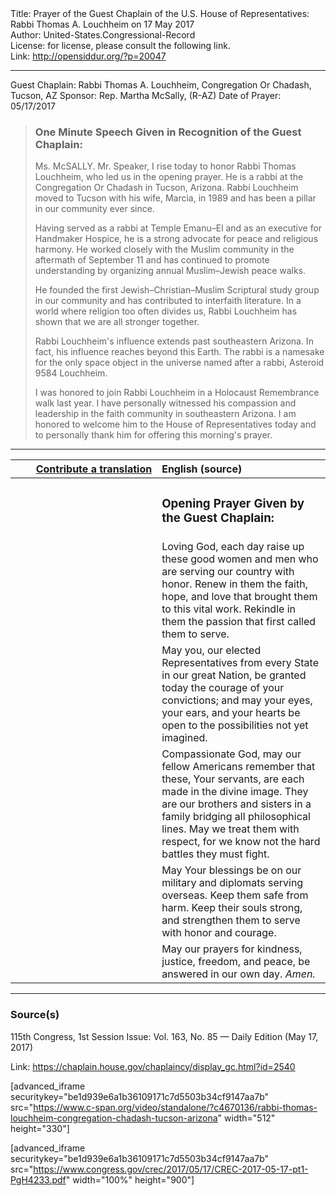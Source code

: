 <html>
<head></head>
<body>
Title: Prayer of the Guest Chaplain of the U.S. House of Representatives: Rabbi Thomas A. Louchheim on 17 May 2017<br />
Author: United-States.Congressional-Record<br />
License: for license, please consult the following link.<br />
Link: <a href="http://opensiddur.org/?p=20047">http://opensiddur.org/?p=20047</a>
<p />
<hr />

Guest Chaplain: Rabbi Thomas A. Louchheim, Congregation Or Chadash, Tucson, AZ
Sponsor: Rep. Martha McSally, (R-AZ)
Date of Prayer: 05/17/2017

<blockquote>
<h3>One Minute Speech Given in Recognition of the Guest Chaplain:</h3>
Ms. McSALLY. Mr. Speaker, I rise today to honor Rabbi Thomas Louchheim, who led us in the opening prayer. He is a rabbi at the Congregation Or Chadash in Tucson, Arizona. Rabbi Louchheim moved to Tucson with his wife, Marcia, in 1989 and has been a pillar in our community ever since.

Having served as a rabbi at Temple Emanu–El and as an executive for Handmaker Hospice, he is a strong advocate for peace and religious harmony. He worked closely with the Muslim community in the aftermath of September 11 and has continued to promote understanding by organizing annual Muslim–Jewish peace walks.

He founded the first Jewish–Christian–Muslim Scriptural study group in our community and has contributed to interfaith literature. In a world where religion too often divides us, Rabbi Louchheim has shown that we are all stronger together.

Rabbi Louchheim's influence extends past southeastern Arizona. In fact, his influence reaches beyond this Earth. The rabbi is a namesake for the only space object in the universe named after a rabbi, Asteroid 9584 Louchheim.

I was honored to join Rabbi Louchheim in a Holocaust Remembrance walk last year. I have personally witnessed his compassion and leadership in the faith community in southeastern Arizona. I am honored to welcome him to the House of Representatives today and to personally thank him for offering this morning's prayer.
</blockquote>

<hr />

<table style="margin-left: auto;margin-right: auto;" class="draggable">
<thead><tr><th id="x" style="text-align: right;"><a href="/contributing/upload/">Contribute a translation</a></th><th style="text-align: left;">English (source)</th></tr></thead>
<tbody>
<tr><td style="vertical-align:top;" width="46%">
<div class="liturgy"><span lang="he">

</span></div></td>
 
<td style="vertical-align:top;" width="53%">
<div class="english">
<h3>Opening Prayer Given by the Guest Chaplain:</h3>
</div></td></tr>


<tr><td style="vertical-align:top;" width="46%">
<div class="liturgy"><span lang="he">

</span></div></td>
 
<td style="vertical-align:top;" width="53%">
<div class="english">
Loving God, 
each day raise up these good women and men 
who are serving our country with honor. 
Renew in them 
the faith, 
hope, 
and love 
that brought them to this vital work. 
Rekindle in them the passion 
that first called them to serve.
</div></td></tr>


<tr><td style="vertical-align:top;" width="46%">
<div class="liturgy"><span lang="he">

</span></div></td>
 
<td style="vertical-align:top;" width="53%">
<div class="english">
May you, our elected Representatives 
from every State in our great Nation, 
be granted today the courage of your convictions; 
and may your eyes, your ears, and your hearts be open 
to the possibilities not yet imagined.
</div></td></tr>


<tr><td style="vertical-align:top;" width="46%">
<div class="liturgy"><span lang="he">

</span></div></td>
 
<td style="vertical-align:top;" width="53%">
<div class="english">
Compassionate God, 
may our fellow Americans remember that these, Your servants, 
are each made in the divine image. 
They are our brothers and sisters 
in a family bridging all philosophical lines. 
May we treat them with respect, 
for we know not the hard battles they must fight.
</div></td></tr>


<tr><td style="vertical-align:top;" width="46%">
<div class="liturgy"><span lang="he">

</span></div></td>
 
<td style="vertical-align:top;" width="53%">
<div class="english">
May Your blessings be on 
our military and diplomats 
serving overseas. 
Keep them safe from harm. 
Keep their souls strong, 
and strengthen them 
to serve with honor and courage.
</div></td></tr>


<tr><td style="vertical-align:top;" width="46%">
<div class="liturgy"><span lang="he">

</span></div></td>
 
<td style="vertical-align:top;" width="53%">
<div class="english">
May our prayers 
for kindness, 
justice, 
freedom, 
and peace, 
be answered in our own day. 
<em>Amen.</em>
</div></td></tr>
</tbody></table>

<hr />

<h3>Source(s)</h3>

115th Congress, 1st Session
Issue: Vol. 163, No. 85 — Daily Edition (May 17, 2017)

Link: <a href="https://chaplain.house.gov/chaplaincy/display_gc.html?id=2540">https://chaplain.house.gov/chaplaincy/display_gc.html?id=2540</a>

[advanced_iframe securitykey="be1d939e6a1b36109171c7d5503b34cf9147aa7b" src="https://www.c-span.org/video/standalone/?c4670136/rabbi-thomas-louchheim-congregation-chadash-tucson-arizona" width="512" height="330"]

[advanced_iframe securitykey="be1d939e6a1b36109171c7d5503b34cf9147aa7b" src="https://www.congress.gov/crec/2017/05/17/CREC-2017-05-17-pt1-PgH4233.pdf" width="100%" height="900"]
</body>
</html>
